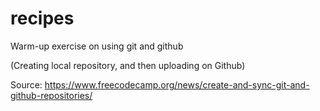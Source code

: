 # recipes
Warm-up exercise on using git and github 

(Creating local repository, and then uploading on Github) 

Source: https://www.freecodecamp.org/news/create-and-sync-git-and-github-repositories/
